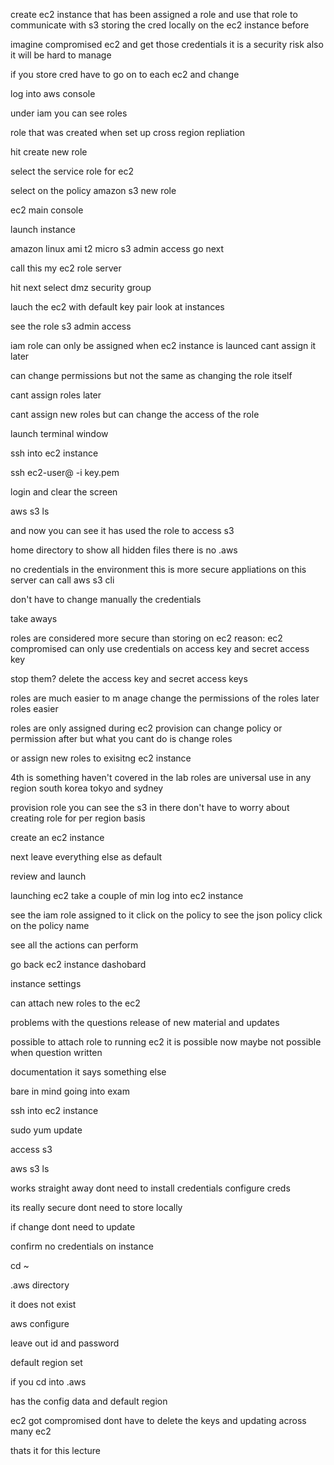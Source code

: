 create ec2 instance that has been assigned a role and use that role to communicate with s3 storing the cred locally on the ec2 instance before

imagine compromised ec2 and get those credentials it is a security risk 
also it will be hard to manage

if you store cred 
have to go on to each ec2 and change

log into aws console

under iam you can see roles

role that was created when set up cross region repliation

hit create new role

select the service role for ec2

select on the policy amazon s3 new role

ec2 main console

launch instance

amazon linux ami t2 micro
s3 admin access go next

call this my ec2 role server

hit next
select dmz security group

lauch the ec2 with default key pair
look at instances

see the role
s3 admin access 


iam role can only be assigned when ec2 instance is  launced cant assign it later

can change permissions but not the same as changing the role itself

cant assign roles later

cant assign new roles but can change the access of the role

launch terminal window

ssh into ec2 instance

ssh ec2-user@<ip address> -i key.pem

login and clear the screen

aws s3 ls

and now you can see it has used the role to access s3

home directory to show all hidden files there is no .aws

no credentials in the environment
this is more secure
appliations on this server can call aws s3 cli

don't have to change manually the credentials


take aways

roles are considered more secure than storing on ec2 reason:
ec2 compromised can only use credentials on access key and secret access key

stop them? delete the access key and secret access keys


roles are much easier to m anage change the permissions of the roles later
roles easier

roles are only assigned during ec2 provision
can change policy or permission after but what you cant do is change roles

or assign new roles to exisitng ec2 instance

4th is something haven't covered in the lab
roles are universal
use in any region
south korea tokyo and sydney

provision role 
you can see the s3 in there
don't have to worry about creating role for per region basis

create an ec2 instance 

next leave everything else as default 

review and launch 

launching ec2 
take a couple of min 
log into ec2 instance 

see the iam role assigned to it 
click on the policy to see the json policy 
click on the policy name 

see all the actions can perform 

go back ec2 instance dashobard 

instance settings 

can attach new roles to the ec2 

problems with the questions release of new material and updates 

possible to attach role to running ec2 
    it is possible now 
maybe not possible when question written

documentation it says something else 

bare in mind going into exam 

ssh into ec2 instance 

sudo yum update 

access s3 

aws s3 ls 

works straight away 
dont need to install credentials
configure creds


its really secure 
dont need to store locally 

if change dont need to update

confirm no credentials on instance

cd ~

.aws directory 

it does not exist 

aws configure 

leave out id and password 

default region set

if you cd into .aws 

has the config data and default region 


ec2 got compromised 
dont have to delete the keys 
and updating across many ec2 

thats it for this lecture 


